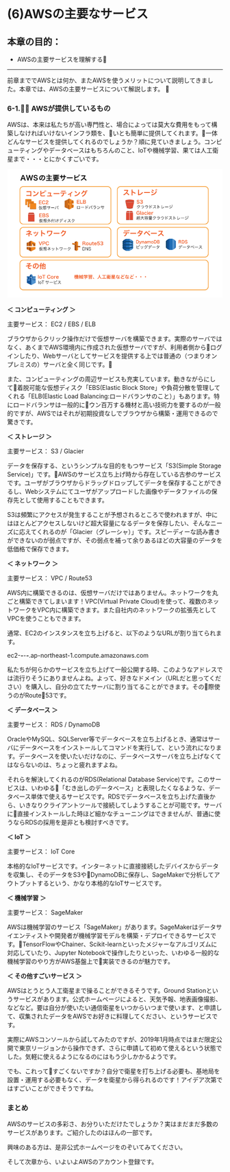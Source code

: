 # (6)AWSの主要なサービス

## 本章の目的：

- AWSの主要サービスを理解する

***

前章まででAWSとは何か、またAWSを使うメリットについて説明してきました。本章では、AWSの主要サービスについて解説します。

### 6-1. AWSが提供しているもの

AWSは、本来は私たちが高い専門性と、場合によっては莫大な費用をもって構築しなければいけないインフラ類を、いとも簡単に提供してくれます。一体どんなサービスを提供してくれるのでしょうか？順に見ていきましょう。コンピューティングやデータベースはもちろんのこと、IoTや機械学習、果ては人工衛星まで・・・とにかくすごいです。

![図6-1. AWSの各種サービス](6-01.png)

**＜ コンピューティング ＞**

主要サービス： EC2 / EBS / ELB

ブラウザからクリック操作だけで仮想サーバを構築できます。実際のサーバではなく、あくまでAWS環境内に作成された仮想サーバですが、利用者側からログインしたり、Webサーバとしてサービスを提供する上では普通の（つまりオンプレミスの）サーバと全く同じです。

また、コンピューティングの周辺サービスも充実しています。動きながらにして着脱可能な仮想ディスク「EBS(Elastic Block Store」や負荷分散を管理してくれる「ELB(Elastic Load Balancing:ロードバランサのこと）」もあります。特にロードバランサは一般的にウン百万する機材と高い技術力を要するのが一般的ですが、AWSではそれが初期投資なしでブラウザから構築・運用できるので驚きです。

**＜ ストレージ ＞**

主要サービス： S3 / Glacier

データを保存する、というシンプルな目的をもつサービス「S3(Simple Storage Service)」です。AWSのサービス立ち上げ時から存在している古参のサービスです。ユーザがブラウザからドラッグドロップしてデータを保存することができるし、Webシステムにてユーザがアップロードした画像やデータファイルの保存先として使用することもできます。

S3は頻繁にアクセスが発生することが予想されるところで使われますが、中にはほとんどアクセスしないけど超大容量になるデータを保存したい、そんなニーズに応えてくれるのが「Glacier（グレーシャ）」です。スピーディーな読み書きができないのが弱点ですが、その弱点を補って余りあるほどの大容量のデータを低価格で保存できます。

**＜ ネットワーク ＞**

主要サービス： VPC / Route53

AWS内に構築できるのは、仮想サーバだけではありません。ネットワークを丸ごと構築できてしまいます！VPC(Virtual Private Cloud)を使って、複数のネットワークをVPC内に構築できます。また自社内のネットワークの拡張先としてVPCを使うこともできます。

通常、EC2のインスタンスを立ち上げると、以下のようなURLが割り当てられます。

ec2-***-***-***-***.ap-northeast-1.compute.amazonaws.com

私たちが何らかのサービスを立ち上げて一般公開する時、このようなアドレスでは流行りそうにありませんよね。よって、好きなドメイン（URLだと思ってください）を購入し、自分の立てたサーバに割り当てることができます。その際使うのがRoute53です。

**＜ データベース ＞**

主要サービス： RDS / DynamoDB

OracleやMySQL、SQLServer等でデータベースを立ち上げるとき、通常はサーバにデータベースをインストールしてコマンドを実行して、という流れになります。データベースを使いたいだけなのに、データベースサーバを立ち上げなくてはならないのは、ちょっと疲れますよね。

それらを解決してくれるのがRDS(Relational Database Service)です。このサービスは、いわゆる「むき出しのデータベース」と表現したくなるような、データベース単体で使えるサービスです。RDSでデータベースを立ち上げた直後から、いきなりクライアントツールで接続してしようすることが可能です。サーバに直接インストールした時ほど細かなチューニングはできませんが、普通に使うならRDSの採用を是非とも検討すべきです。

**＜ IoT ＞**

主要サービス： IoT Core 

本格的なIoTサービスです。インターネットに直接接続したデバイスからデータを収集し、そのデータをS3やDynamoDBに保存し、SageMakerで分析してアウトプットするという、かなり本格的なIoTサービスです。

**＜ 機械学習 ＞**

主要サービス： SageMaker

AWSは機械学習のサービス「SageMaker」があります。SageMakerはデータサイエンティストや開発者が機械学習モデルを構築・デプロイできるサービスです。TensorFlowやChainer、Scikit-learnといったメジャーなアルゴリズムに対応していたり、Jupyter Notebookで操作したりといった、いわゆる一般的な機械学習のやり方がAWS基盤上で実装できるのが魅力です。

**＜ その他すごいサービス ＞**

AWSはとうとう人工衛星まで操ることができるそうです。Ground Stationというサービスがあります。公式ホームページによると、天気予報、地表画像撮影、などなど。要は自分が使いたい通信衛星をいつからいつまで使います、と申請して、収集されたデータをAWSでお好きに料理してください、というサービスです。

実際にAWSコンソールから試してみたのですが、2019年1月時点ではまだ限定公開で東京リージョンから操作できず、さらに申請して初めて使えるという状態でした。気軽に使えるようになるのにはもう少しかかるようです。

でも、これってすごくないですか？自分で衛星を打ち上げる必要も、基地局を設置・運用する必要もなく、データを衛星から得られるのです！アイデア次第ではすごいことができそうですね。

### まとめ

AWSのサービスの多彩さ、お分りいただけたでしょうか？実はまだまだ多数のサービスがあります。ご紹介したのはほんの一部です。

興味のある方は、是非公式ホームページをのぞいてみてください。

そして次章から、いよいよAWSのアカウント登録です。
